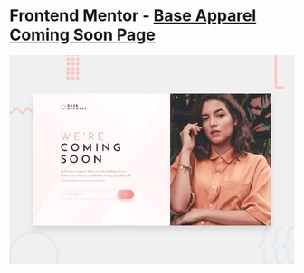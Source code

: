# Frontend Mentor - [Base Apparel Coming Soon Page](https://awexli.github.io/base-apparel-landing-page/)

![Design preview for the Base Apparel coming soon page coding challenge](./design/desktop-preview.jpg)
